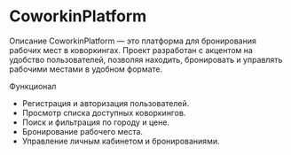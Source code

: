 # CoworkinPlatform

Описание
CoworkinPlatform — это платформа для бронирования рабочих мест в коворкингах. Проект разработан с акцентом на удобство пользователей, позволяя находить, бронировать и управлять рабочими местами в удобном формате.

 Функционал
- Регистрация и авторизация пользователей.
- Просмотр списка доступных коворкингов.
- Поиск и фильтрация по городу и цене.
- Бронирование рабочего места.
- Управление личным кабинетом и бронированиями.

